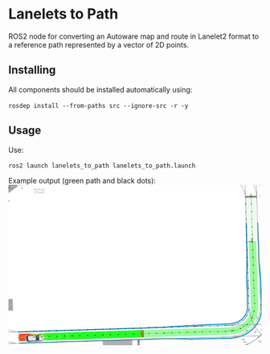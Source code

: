 # Lanelets to Path
ROS2 node for converting an Autoware map and route in Lanelet2 format to a reference path represented by a vector of 2D points. 

## Installing
All components should be installed automatically using:

`rosdep install --from-paths src --ignore-src -r -y`

## Usage
Use:

```
ros2 launch lanelets_to_path lanelets_to_path.launch
```

Example output (green path and black dots):
![Example output](docs/example.png)